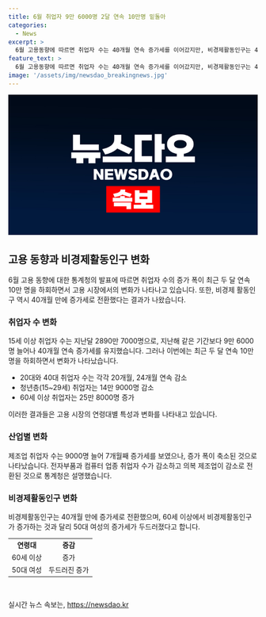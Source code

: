 ```yaml
---
title: 6월 취업자 9만 6000명 2달 연속 10만명 밑돌아
categories:
  - News
excerpt: >
  6월 고용동향에 따르면 취업자 수는 40개월 연속 증가세를 이어갔지만, 비경제활동인구는 40개월만에 증가로 전환했다. 지난달 15세 이상 취업자는 2890만 7000명으로, 전년 동월대비 9만 6000명 증가했으며, 청년과 고령층의 취업자 수는 감소했다. 또한, 제조업 취업자는 7개월째 증가세를 유지했지만 증가 폭은 축소되었고, 비경제활동인구는 40개월만에 증가세로 전환한 것으로 나타났다.
feature_text: >
  6월 고용동향에 따르면 취업자 수는 40개월 연속 증가세를 이어갔지만, 비경제활동인구는 40개월만에 증가로 전환했다. 지난달 15세 이상 취업자는 2890만 7000명으로, 전년 동월대비 9만 6000명 증가했으며, 청년과 고령층의 취업자 수는 감소했다. 또한, 제조업 취업자는 7개월째 증가세를 유지했지만 증가 폭은 축소되었고, 비경제활동인구는 40개월만에 증가세로 전환한 것으로 나타났다.
image: '/assets/img/newsdao_breakingnews.jpg'
---
```


<p><img src="/assets/img/newsdao_breakingnews.jpg" alt="ontimetimes 속보" /></p>

<h2 data-ke-size="size26">고용 동향과 비경제활동인구 변화</h2>

<p data-ke-size="size16">6월 고용 동향에 대한 통계청의 발표에 따르면 취업자 수의 증가 폭이 최근 두 달 연속 10만 명을 하회하면서 고용 시장에서의 변화가 나타나고 있습니다. 또한, 비경제 활동인구 역시 40개월 만에 증가세로 전환했다는 결과가 나왔습니다.</p>

<h3>취업자 수 변화</h3>

<p data-ke-size="size16">15세 이상 취업자 수는 지난달 2890만 7000명으로, 지난해 같은 기간보다 9만 6000명 늘어나 40개월 연속 증가세를 유지했습니다. 그러나 이번에는 최근 두 달 연속 10만명을 하회하면서 변화가 나타났습니다.</p>

<ul>
  <li>20대와 40대 취업자 수는 각각 20개월, 24개월 연속 감소</li>
  <li>청년층(15~29세) 취업자는 14만 9000명 감소</li>
  <li>60세 이상 취업자는 25만 8000명 증가</li>
</ul>

<p data-ke-size="size16">이러한 결과들은 고용 시장의 연령대별 특성과 변화를 나타내고 있습니다.</p>

<h3>산업별 변화</h3>

<p data-ke-size="size16">제조업 취업자 수는 9000명 늘어 7개월째 증가세를 보였으나, 증가 폭이 축소된 것으로 나타났습니다. 전자부품과 컴퓨터 업종 취업자 수가 감소하고 의복 제조업이 감소로 전환된 것으로 통계청은 설명했습니다.</p>

<h3>비경제활동인구 변화</h3>

<p data-ke-size="size16">비경제활동인구는 40개월 만에 증가세로 전환했으며, 60세 이상에서 비경제활동인구가 증가하는 것과 달리 50대 여성의 증가세가 두드러졌다고 합니다.</p>

<table>
  <tr>
    <td style="text-align: center; height: 17px;"><b>연령대</b></td>
    <td style="text-align: center; height: 17px;"><b>증감</b></td>
  </tr>
  <tr>
    <td style="text-align: center; height: 17px;">60세 이상</td>
    <td style="text-align: center; height: 17px;">증가</td>
  </tr>
  <tr>
    <td style="text-align: center; height: 17px;">50대 여성</td>
    <td style="text-align: center; height: 17px;">두드러진 증가</td>
  </tr>
</table>

<p data-ke-size="size16">&nbsp;</p>
실시간 뉴스 속보는, <a href="https://newsdao.kr" rel="dofollow">https://newsdao.kr</a>


